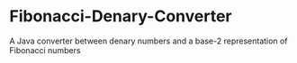 # Fibonacci-Denary-Converter
A Java converter between denary numbers and a base-2 representation of Fibonacci numbers
